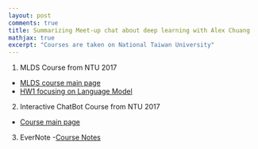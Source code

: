 ```yaml
---
layout: post
comments: true
title: Summarizing Meet-up chat about deep learning with Alex Chuang
mathjax: true
excerpt: "Courses are taken on National Taiwan University"
---
```


1. MLDS Course from NTU 2017
 - [MLDS course main page](http://speech.ee.ntu.edu.tw/~tlkagk/courses_MLDS17.html)
 - [HW1 focusing on Language Model](https://docs.google.com/presentation/d/1h51R4pMeZkS_CCdU0taBkQucUnPeyucQX433lsw8bVk/edit#slide=id.g1eb915a518_13_0)

2. Interactive ChatBot Course from NTU 2017
 - [Course main page](https://www.csie.ntu.edu.tw/~yvchen/s105-icb/syllabus.html)

3. EverNote
 -[Course Notes](https://www.evernote.com/shard/s6/sh/7a60e575-2848-4cb6-923a-5c2b01e3548f/66162b4e9cbcbb30)

